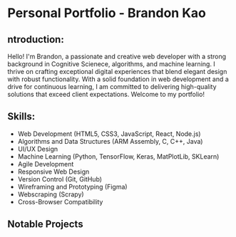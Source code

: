 # Personal Portfolio - Brandon Kao

## ntroduction:
Hello! I'm Brandon, a passionate and creative web developer with a strong background in Cognitive Scienece, algorithms, and machine learning. I thrive on crafting exceptional digital experiences that blend elegant design with robust functionality. With a solid foundation in web development and a drive for continuous learning, I am committed to delivering high-quality solutions that exceed client expectations. Welcome to my portfolio!

## Skills:
- Web Development (HTML5, CSS3, JavaScript, React, Node.js)
- Algorithms and Data Structures (ARM Assembly, C, C++, Java)
- UI/UX Design
- Machine Learning (Python, TensorFlow, Keras, MatPlotLib, SKLearn)
- Agile Development
- Responsive Web Design
- Version Control (Git, GitHub)
- Wireframing and Prototyping (Figma)
- Webscraping (Scrapy)
- Cross-Browser Compatibility

## Notable Projects



